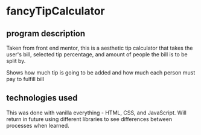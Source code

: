 # fancyTipCalculator

## program description

Taken from front end mentor, this is a aesthetic tip calculator that takes the user's bill, selected tip percentage, and amount of people the bill is to be split by.

Shows how much tip is going to be added and how much each person must pay to fulfill bill

## technologies used

This was done with vanilla everything - HTML, CSS, and JavaScript. Will return in future using different libraries to see differences between processes when learned.
